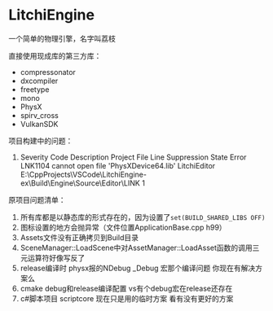 # LitchiEngine

一个简单的物理引擎，名字叫荔枝



直接使用现成库的第三方库：

+ compressonator
+ dxcompiler
+ freetype
+ mono
+ PhysX
+ spirv_cross
+ VulkanSDK



项目构建中的问题：

1. Severity	Code	Description	Project	File	Line	Suppression State
   Error	LNK1104	cannot open file 'PhysXDevice64.lib'	LitchiEditor	E:\CppProjects\VSCode\LitchiEngine-ex\Build\Engine\Source\Editor\LINK	1	



原项目问题清单：

1. 所有库都是以静态库的形式存在的，因为设置了`set(BUILD_SHARED_LIBS OFF)`
2. 图标设置的地方会抛异常（文件位置ApplicationBase.cpp h99）
3. Assets文件没有正确拷贝到Build目录
4. SceneManager::LoadScene中对AssetManager::LoadAsset函数的调用三元运算符好像写反了
5. release编译时 physx报的NDebug _Debug 宏那个编译问题 你现在有解决方案么
6. cmake debug和release编译配置 vs有个debug宏在release还存在
7. c#脚本项目 scriptcore 现在只是用的临时方案 看有没有更好的方案

